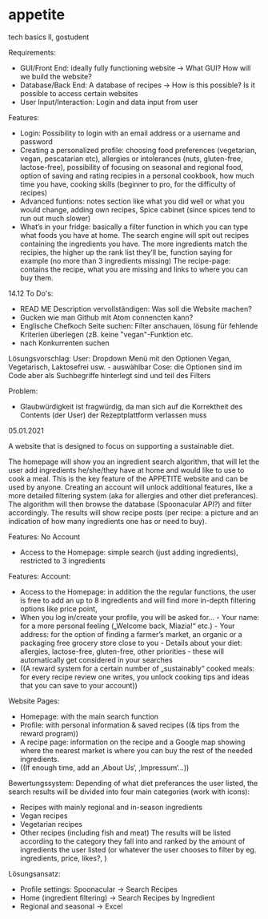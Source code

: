 # appetite
tech basics ll, gostudent 

Requirements:

- GUI/Front End: ideally fully functioning website -> What GUI? How will we build the website? 
- Database/Back End: A database of recipes -> How is this possible? Is it possible to access certain websites
- User Input/Interaction: Login and data input from user 

Features:

- Login: Possibility to login with an email address or a username and password
- Creating a personalized profile: choosing food preferences (vegetarian, vegan, pescatarian etc), allergies or intolerances (nuts, gluten-free, lactose-free), possibility of focusing on seasonal and regional food, option of saving and rating recipies in a personal cookbook, how much time you have, cooking skills (beginner to pro, for the difficulty of recipes) 
- Advanced funtions: notes section like what you did well or what you would change, adding own recipes, Spice cabinet (since spices tend to run out much slower)
- What’s in your fridge: basically a filter function in which you can type what foods you have at home. The search engine will spit out recipes containing the ingredients you have. The more ingredients match the recipies, the higher up the rank list they’ll be, function saying for example (no more than 3 ingredients missing) 
The recipe-page: contains the recipe,  what you are missing and links to where you can buy them. 

14.12 To Do's: 
- READ ME Description vervollständigen: Was soll die Website machen? 
- Gucken wie man Github mit Atom connencten kann? 
- Englische Chefkoch Seite suchen: Filter anschauen, lösung für fehlende Kriterien überlegen (zB. keine "vegan"-Funktion etc.
- nach Konkurrenten suchen 

Lösungsvorschlag: User: Dropdown Menü mit den Optionen Vegan, Vegetarisch, Laktosefrei usw. - auswählbar
Cose: die Optionen sind im Code aber als Suchbegriffe hinterlegt sind und teil des Filters


Problem: 
- Glaubwürdigkeit ist fragwürdig, da man sich auf die Korrektheit des Contents (der User) der Rezeptplattform verlassen muss 


05.01.2021

A website that is designed to focus on supporting a sustainable diet. 

The homepage will show you an ingredient search algorithm, that will let the user add ingredients he/she/they have at home and would like to use to cook a meal. This is the key feature of the APPETITE website and can be used by anyone. Creating an account will unlock additional features, like a more detailed filtering system (aka for allergies and other diet preferances). The algorithm will then browse the database (Spoonacular API?) and filter accordingly. The results will show recipe posts (per recipe: a picture and an indication of how many ingredients one has or need to buy). 

Features: No Account 
- Access to the Homepage: simple search (just adding ingredients), restricted to 3 ingredients

Features: Account:
- Access to the Homepage: in addition the the regular functions, the user is free to add an up to 8 ingredients and will find more in-depth filtering options like price point, 
- When you log in/create your profile, you will be asked for…
        - Your name: for a more personal feeling („Welcome back, Miazia!“ etc.)
        - Your address: for the option of finding a farmer’s market, an organic or a packaging free grocery store close to you
        - Details about your diet: allergies, lactose-free, gluten-free, other priorities - these will automatically get considered in your searches
- ((A reward system for a certain number of „sustainably“ cooked meals: for every recipe review one writes, you unlock cooking tips and ideas that you can save to your account))

Website Pages:
- Homepage: with the main search function 
- Profile: with personal information & saved recipes ((& tips from the reward program))
- A recipe page: information on the recipe and a Google map showing where the nearest market is where you can buy the rest of the needed ingredients. 
- ((If enough time, add an ‚About Us‘, ‚Impressum‘…))

Bewertungssystem: 
Depending of what diet preferances the user listed, the search results will be divided into four main categories (work with icons): 
- Recipes with mainly regional and in-season ingredients
- Vegan recipes 
- Vegetarian recipes
- Other recipes (including fish and meat)
The results will be listed according to the category they fall into and ranked by the amount of ingredients the user listed (or whatever the user chooses to filter by eg. ingredients, price, likes?, )

Lösungsansatz: 

- Profile settings: Spoonacular -> Search Recipes 
- Home (ingredient filtering) -> Search Recipes by Ingredient
- Regional and seasonal -> Excel 

